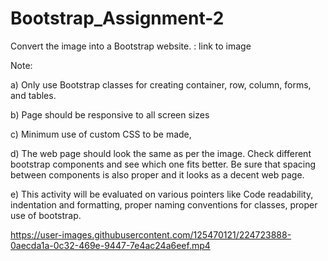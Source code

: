 # Bootstrap_Assignment-2


Convert the image into a Bootstrap website. : link to image

 

Note: 

a) Only use Bootstrap classes for creating container, row, column, forms, and tables.

b) Page should be responsive to all screen sizes

c)  Minimum use of custom CSS to be made,

d) The web page should look the same as per the image. Check different bootstrap components and see which one fits better. Be sure that spacing between components is also proper and it looks as a decent web page.

e) This activity will be evaluated on various pointers like Code readability, indentation and formatting, proper naming conventions for classes, proper use of bootstrap. 




https://user-images.githubusercontent.com/125470121/224723888-0aecda1a-0c32-469e-9447-7e4ac24a6eef.mp4

